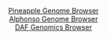 <div id="Pineapple_Genome_Browser" align="center">
  <a href="https://igv.org/app/?sessionURL=blob:zZJdb9owGEb_i6VWmxTySRISqZoCpS0wUQaj9ENV5CROMDh2sJ1QQPz3udWm3XRSudg0KRfOKyd.nuNzAA3iAjMKQmDrlqtbFtCAWLLtDJYVQWNYIgHCHBKBNMBRjjiiKQLhAeRQSDifflVfLqWsRGgYWFatEtKC6cLRYQn3jMKt0FNWGj1GCEwYh5JxYXQ5bJiBi6a1RQmsKl2d7eiukUEJDUiqJaOCGRWiRbxV_4t_jeICUVaiuKyJxG8BYpVHZcz0HH6JFrMoTZEQI7QbZBfRaBDdOf3547XXe5zf3izm3uJ8hgsKZc3RhX1mX3m9KPp2ua3Tx7s.Xc2C.oGtp5N8PD9zLs_7LxXmSFxYvtVxOo5nv6LBNEMv_1Nr9eATmw9XlPqjdf.2SO7vnWEnKbqrwFc4JoPhw7vNbXDUAGFprVwA6ZL7oWVqjulpru21XpdWRzPNQPHhDIPw6VkDksN0rbY_HYDcVcoYINCmfpNHA4xniIOwFZimbwWB7bb9thkE1lE7gJqTvwf3aj4NfNOObNuLc0yk0jmLBa2EDinVmzTXi_2JNL3Cvv1eSbJv3LyDhjWJNjnvFfndtPgDSw2oo98uUBX9SKJ_4t1HgugyOVW2SdTtNsv8haY3w_74qnlIrzvEH23G._a7eBxV9jQ0OeMllGq_mqjXn7Y1kGNIpRo0WOAEEyx3C0WRbUFo2Y6SFqSMMGUh4EXyydRMzXLNz7_ldI7Pxx8-">Pineapple Genome Browser</a>
</div>
<div id="Alphonso_Genome_Browser" align="center">
  <a href="https://igv.org/app/?sessionURL=blob:zZJbb5swGIb_i6VWm0TA4EAKUjWlh_S4Tk1G04Mq5BADbsF2bUOaRPnv.1Zt2k0vmotNk7gwnwx.38fPGnVMGy4FSlDg.qHr.8hBppKLCW1Uza5owwxKClob5iDNCqaZyBlK1qigxtJ0fAlfVtYqk3get6rXUFFK1xCXNnQlBV0YN5eNdyjrms6kplZq4x1o2kmPl11vwWZUKRfOJm7ozamlHq1VJYWRnmKizBbwv.z3KCuZkA3Lmra2_C1ABnkg49wt6JfhdDLMc2bMBVuezfeHF2fDG3Kc3p9Eh_fpt9NpGk13J7wU1Laa7XeTu5fJdNkUevV0_VWIVBGqD79PbkfPO.Ro9_hVcc3Mvj_w98geifw.gOFizl7_p87w8C17.2old4KDmz6xOLrF9y9Xp89doRt62h6fvds8RBsH1TJvwQSUV3qQ.NghOHLCIOr9XPp7DsYx8NGSo.Th0UFW0_wZtj.skV0q8AUZ9tK.qeMgqedMo6QXYzzw4zgI.4M.jmN_46xRq.u_B3eUjuMBDoZBEGUFry3IPM.MUMalQrhdXrjlakuaZa6PTqon3l_dKaBKZqPriozvDqr4qHjfoxAIwOFvVwhVP5Lpn5j3kSCunW2r204wSgHMuT3HlxfXtyNx04b9Yb0ahHx8Ur2PKILC2.EpJAhsYT9M4PWXcx3VnAoLg44bPuM1t8spkJQLlPgBAXVRLmsJLiJdzj5hBzt.iD__UZRsHjc_AA--">Alphonso Genome Browser</a>
</div>


<div id="DAF_Genomics_Browser" align="center">
  <a href="https://igv.org/app/?sessionURL=blob:tZFra9swFIb_i6D95Lsd3yAMr80W0zUdCV6gpYQT.9hWZlueJDdNQ_77hNsy2Chj0IEkJM7lfXWeI3lALijrSEwcw54Ytk00Imq2X0HbN7iAFgWJS2gEaoRjiRy7HEl8JCUICdnyi6qspexFbJoFlHqFHWtpLgzhGtDrgg2yRpWqOwa08MQ62AsjZ61KlmBC09esE8yEPEchdMvssas2e1DHa2wztsRNOzSSjqobZUIZK4wSlFvaFfj4FyP_QVkt.iFZr5Kx_goPaTFNrtLkmzvLbj_7F7fZzXyd.evzFa06kAPH6fbM.VilaZLPbi4Xu527yOazgLnLdLmdV2fu5fnssaccxdQO7NANXT8MyUkjDcsHBYHkNbdj29MCJ9Qcz9Nfru7EV1PgjJL47l4jkkP.XaXfHYk89AoVEfhjGKlphPECOYn1yLICO4qciRd4VhTZJ.1IBt68M8tP2TIKLCdxHN_YQqv0S9qMA1RCfwbfC.RvndX.V1C0cgq2Y4dAAbuo.uu6rwCvn756ZbZP3wClkTc_VjLeglSh5.cLFmiUXoud_MXFPd2ffgI-">DAF Genomics Browser</a>
</div>

